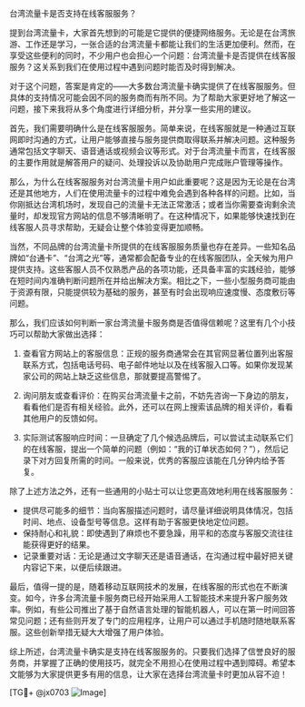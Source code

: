 台湾流量卡是否支持在线客服服务？

提到台湾流量卡，大家首先想到的可能是它提供的便捷网络服务。无论是在台湾旅游、工作还是学习，一张合适的台湾流量卡都能让我们的生活更加便利。然而，在享受这些便利的同时，不少用户也会担心一个问题：台湾流量卡是否提供在线客服服务？这关系到我们在使用过程中遇到问题时能否及时得到解决。

对于这个问题，答案是肯定的——大多数台湾流量卡确实提供了在线客服服务。但具体的支持情况可能会因不同的服务商而有所不同。为了帮助大家更好地了解这一问题，接下来我将从多个角度进行详细分析，并分享一些实用的建议。

首先，我们需要明确什么是在线客服服务。简单来说，在线客服就是一种通过互联网即时沟通的方式，让用户能够直接与服务提供商取得联系并解决问题。这种服务通常包括文字聊天、语音通话或视频会议等形式。对于台湾流量卡而言，在线客服的主要作用就是解答用户的疑问、处理投诉以及协助用户完成账户管理等操作。

那么，为什么在线客服服务对台湾流量卡用户如此重要呢？这是因为无论是在台湾还是其他地方，人们在使用流量卡的过程中难免会遇到各种各样的问题。比如，当你刚抵达台湾机场时，发现自己的流量卡无法正常激活；或者当你需要查询剩余流量时，却发现官方网站的信息不够清晰明了。在这种情况下，如果能够快速找到在线客服人员寻求帮助，无疑会让整个体验变得更加顺畅。

当然，不同品牌的台湾流量卡所提供的在线客服服务质量也存在差异。一些知名品牌如“台通卡”、“台湾之光”等，通常都会配备专业的在线客服团队，全天候为用户提供支持。这些客服人员不仅熟悉产品的各项功能，还具备丰富的实践经验，能够在短时间内准确判断问题所在并给出解决方案。相比之下，一些小型服务商可能由于资源有限，只能提供较为基础的服务，甚至有时会出现响应速度慢、态度敷衍等问题。

那么，我们应该如何判断一家台湾流量卡服务商是否值得信赖呢？这里有几个小技巧可以帮助大家做出选择：

1. 查看官方网站上的客服信息：正规的服务商通常会在其官网显著位置列出客服联系方式，包括电话号码、电子邮件地址以及在线客服入口等。如果你发现某家公司的网站上缺乏这些信息，那就要提高警惕了。
   
2. 询问朋友或查看评价：在购买台湾流量卡之前，不妨先咨询一下身边的朋友，看看他们是否有相关经验。此外，还可以在网上搜索该品牌的相关评价，看看其他用户的反馈如何。
   
3. 实际测试客服响应时间：一旦确定了几个候选品牌后，可以尝试主动联系它们的在线客服，提出一个简单的问题（例如：“我的订单状态如何？”），然后记录下对方回复所需的时间。一般来说，优秀的客服应该能在几分钟内给予答复。

除了上述方法之外，还有一些通用的小贴士可以让您更高效地利用在线客服服务：

- 提供尽可能多的细节：当向客服描述问题时，请尽量详细说明具体情况，包括时间、地点、设备型号等信息。这样有助于客服更快地定位问题。
- 保持耐心和礼貌：即使遇到了麻烦也不要急躁，用平和的态度与客服交流往往能获得更好的结果。
- 记录重要对话：无论是通过文字聊天还是语音通话，在沟通过程中最好把关键内容记下来，以便后续跟进。

最后，值得一提的是，随着移动互联网技术的发展，在线客服的形式也在不断演变。如今，许多台湾流量卡服务商已经开始采用人工智能技术来提升客户服务效率。例如，有些公司推出了基于自然语言处理的智能机器人，可以在第一时间回答常见问题；还有些则开发了专门的应用程序，让用户可以通过手机随时随地联系客服。这些创新举措无疑大大增强了用户体验。

综上所述，台湾流量卡确实是支持在线客服服务的。只要我们选择了信誉良好的服务商，并掌握了正确的使用技巧，就完全不用担心在使用过程中遇到障碍。希望本文能够为大家提供更多有用的信息，让大家在选择台湾流量卡时更加从容不迫！

[TG💪+ @jx0703 ![Image](https://github.com/user-attachments/assets/dbca1d08-cadb-493c-b0ec-ad6f7a83f270)]